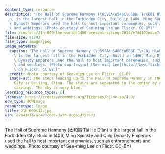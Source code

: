 ```yaml
---
content_type: resource
description: "The Hall of Supreme Harmony (\u592A\u548C\u6BBF T\xE0i H\xE9 Di\xE0\
  n) is the largest hall in the Forbidden City. Build in 1406, Ming Synasty and Qing\
  \ Dynasty Emperors used the hall to host important ceremonies, such as enthronements\
  \ and weddings. (Photo courtesy of See-ming Lee on Flickr. CC-BY)"
file: /courses/21h-009-the-world-1400-present-spring-2014/e784103eace7c035da208c6614752572_21h-009s14.jpg
file_size: 91743
file_type: image/jpeg
image_metadata:
  caption: "The Hall of Supreme Harmony (\u592A\u548C\u6BBF T\xE0i H\xE9 Di\xE0n)\
    \ is the largest hall in the Forbidden City. Build in 1406, Ming Dynasty and Qing\
    \ Dynasty Emperors used the hall to host important ceremonies, such as enthronements\
    \ and weddings. (Photo courtesy of [See-ming Lee](http://www.flickr.com/photos/seeminglee/14631487663)\
    \ on Flickr. CC BY.)"
  credit: Photo courtesy of See-ming Lee on Flickr. CC-BY
  image-alt: The steps leading up to the Hall of Supreme Harmony in the Forbidden
    City in Beijing, China. The stairs are separated in the center by a path of dragon
    carvings. The sky is very blue.
learning_resource_types: []
license: https://creativecommons.org/licenses/by-nc-sa/4.0/
ocw_type: OCWImage
resourcetype: Image
title: 21h-009s14.jpg
uid: e784103e-ace7-c035-da20-8c6614752572
---
```

The Hall of Supreme Harmony (太和殿 Tài Hé Diàn) is the largest hall in the Forbidden City. Build in 1406, Ming Synasty and Qing Dynasty Emperors used the hall to host important ceremonies, such as enthronements and weddings. (Photo courtesy of See-ming Lee on Flickr. CC-BY)